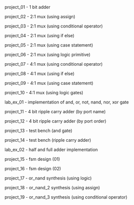 project_01 - 1 bit adder

project_02 - 2:1 mux (using assign)

project_03 - 2:1 mux (using conditional operator)

project_04 - 2:1 mux (using if else)

project_05 - 2:1 mux (using case statement)

project_06 - 2:1 mux (using logic primitive)

project_07 - 4:1 mux (using conditional operator)

project_08 - 4:1 mux (using if else)

project_09 - 4:1 mux (using case statement)

project_10 - 4:1 mux (using logic gates)

lab_ex_01 - implementation of and, or, not, nand, nor, xor gate

project_11 - 4 bit ripple carry adder (by port name)

project_12 - 4 bit ripple carry adder (by port order)

project_13 - test bench (and gate)

project_14 - test bench (ripple carry adder)

lab_ex_02 - half and full adder implementation

project_15 - fsm design (01)

project_16 - fsm design (02)

project_17 - or_nand synthesis (using logic)

project_18 - or_nand_2 synthesis (using assign)

project_19 - or_nand_3 synthesis (using conditional operator)
